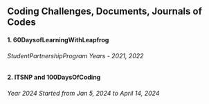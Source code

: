 
## Coding Challenges, Documents, Journals of Codes
#### 1. 60DaysofLearningWithLeapfrog 
######  StudentPartnershipProgram Years - 2021, 2022
#### 2. ITSNP and 100DaysOfCoding 
######   Year 2024 Started from Jan 5, 2024 to April 14, 2024
